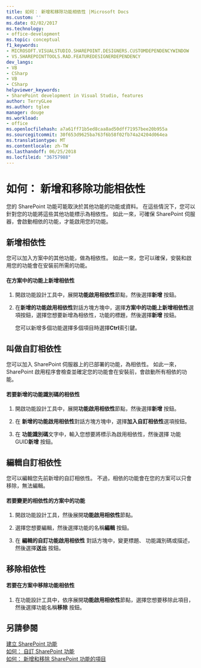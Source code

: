 ```yaml
---
title: 如何： 新增和移除功能相依性 |Microsoft Docs
ms.custom: ''
ms.date: 02/02/2017
ms.technology:
- office-development
ms.topic: conceptual
f1_keywords:
- MICROSOFT.VISUALSTUDIO.SHAREPOINT.DESIGNERS.CUSTOMDEPENDENCYWINDOW
- VS.SHAREPOINTTOOLS.RAD.FEATUREDESIGNERDEPENDENCY
dev_langs:
- VB
- CSharp
- VB
- CSharp
helpviewer_keywords:
- SharePoint development in Visual Studio, features
author: TerryGLee
ms.author: tglee
manager: douge
ms.workload:
- office
ms.openlocfilehash: a7a61ff71b5ed8caa8ad50dff71957bee20b955a
ms.sourcegitcommit: 30f653d9625ba763f6b58f02fb74a24204d064ea
ms.translationtype: MT
ms.contentlocale: zh-TW
ms.lasthandoff: 06/25/2018
ms.locfileid: "36757988"
---
```

# <a name="how-to-add-and-remove-feature-dependencies"></a>如何： 新增和移除功能相依性
  您的 SharePoint 功能可能取決於其他功能的功能或資料。 在這些情況下，您可以針對您的功能將這些其他功能標示為相依性。 如此一來，可確保 SharePoint 伺服器，會啟動相依的功能，才能啟用您的功能。  
  
## <a name="add-dependencies"></a>新增相依性  
 您可以加入方案中的其他功能，做為相依性。 如此一來，您可以確保，安裝和啟用您的功能會在安裝前所需的功能。  
  
#### <a name="to-add-a-dependency-on-a-feature-in-the-solution"></a>在方案中的功能上新增相依性
  
1.  開啟功能設計工具中，展開**功能啟用相依性**節點，然後選擇**新增** 按鈕。  
  
2.  在**新增的功能啟用相依性**對話方塊方塊中，選擇**方案中的功能上新增相依性**選項按鈕，選擇您想要新增為相依性，功能的標題，然後選擇**新增** 按鈕。  
  
     您可以新增多個功能選擇多個項目時選擇**Ctrl**索引鍵。  
  
## <a name="addi-custom-dependencies"></a>叫做自訂相依性  
 您可以加入 SharePoint 伺服器上的已部署的功能，為相依性。 如此一來，SharePoint 啟用程序會檢查並確定您的功能會在安裝前，會啟動所有相依的功能。  
  
#### <a name="to-add-a-dependency-by-the-feature-id"></a>若要新增的功能識別碼的相依性
  
1.  開啟功能設計工具中，展開**功能啟用相依性**節點，然後選擇**新增** 按鈕。  
  
2.  在 **新增的功能啟用相依性**對話方塊方塊中，選擇**加入自訂相依性**選項按鈕。  
  
3.  在 **功能識別碼**文字中，輸入您想要將標示為啟用相依性，然後選擇 功能 GUID**新增** 按鈕。  
  
## <a name="edit-custom-dependencies"></a>編輯自訂相依性  
 您可以編輯您先前新增的自訂相依性。 不過，相依的功能會在您的方案可以只會移除，無法編輯。  
  
#### <a name="to-change-a-dependency-on-a-feature-in-the-solution"></a>若要變更的相依性的方案中的功能
  
1.  開啟功能設計工具，然後展開**功能啟用相依性**節點。  
  
2.  選擇您想要編輯，然後選擇功能的名稱**編輯** 按鈕。  
  
3.  在 **編輯的自訂功能啟用相依性** 對話方塊中，變更標題、 功能識別碼或描述，然後選擇**送出** 按鈕。  
  
## <a name="remove-dependencies"></a>移除相依性  
  
#### <a name="to-remove-a-dependency-on-a-feature-in-the-solution"></a>若要在方案中移除功能相依性
  
1.  在功能設計工具中，依序展開**功能啟用相依性**節點，選擇您想要移除此項目，然後選擇功能名稱**移除** 按鈕。  
  
## <a name="see-also"></a>另請參閱
 [建立 SharePoint 功能](../sharepoint/creating-sharepoint-features.md)   
 [如何： 自訂 SharePoint 功能](../sharepoint/how-to-customize-a-sharepoint-feature.md)   
 [如何： 新增和移除 SharePoint 功能的項目](../sharepoint/how-to-add-and-remove-items-to-sharepoint-features.md)  
  

